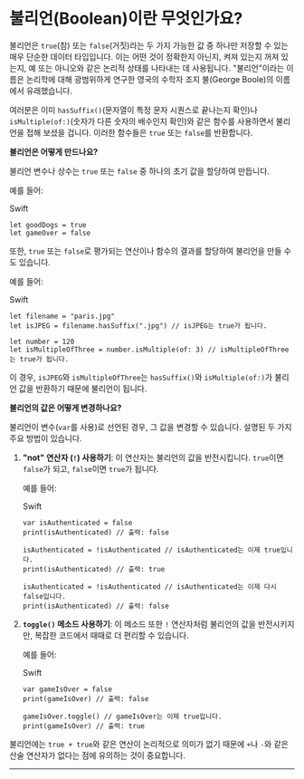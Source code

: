# 불리언(Boolean)이란 무엇인가요?

불리언은 `true`(참) 또는 `false`(거짓)라는 두 가지 가능한 값 중 하나만 저장할 수 있는 매우 단순한 데이터 타입입니다. 이는 어떤 것이 정확한지 아닌지, 켜져 있는지 꺼져 있는지, 예 또는 아니오와 같은 논리적 상태를 나타내는 데 사용됩니다. "불리언"이라는 이름은 논리학에 대해 광범위하게 연구한 영국의 수학자 조지 불(George Boole)의 이름에서 유래했습니다.

여러분은 이미 `hasSuffix()`(문자열이 특정 문자 시퀀스로 끝나는지 확인)나 `isMultiple(of:)`(숫자가 다른 숫자의 배수인지 확인)와 같은 함수를 사용하면서 불리언을 접해 보셨을 겁니다. 이러한 함수들은 `true` 또는 `false`를 반환합니다.

**불리언은 어떻게 만드나요?**

불리언 변수나 상수는 `true` 또는 `false` 중 하나의 초기 값을 할당하여 만듭니다.

예를 들어:

Swift

```
let goodDogs = true
let gameOver = false
```

또한, `true` 또는 `false`로 평가되는 연산이나 함수의 결과를 할당하여 불리언을 만들 수도 있습니다.

예를 들어:

Swift

```
let filename = "paris.jpg"
let isJPEG = filename.hasSuffix(".jpg") // isJPEG는 true가 됩니다.

let number = 120
let isMultipleOfThree = number.isMultiple(of: 3) // isMultipleOfThree는 true가 됩니다.
```

이 경우, `isJPEG`와 `isMultipleOfThree`는 `hasSuffix()`와 `isMultiple(of:)`가 불리언 값을 반환하기 때문에 불리언이 됩니다.

**불리언의 값은 어떻게 변경하나요?**

불리언이 변수(`var`를 사용)로 선언된 경우, 그 값을 변경할 수 있습니다. 설명된 두 가지 주요 방법이 있습니다.

1. **"not" 연산자 (`!`) 사용하기**: 이 연산자는 불리언의 값을 반전시킵니다. `true`이면 `false`가 되고, `false`이면 `true`가 됩니다.
    
    예를 들어:
    
    Swift
    
    ```
    var isAuthenticated = false
    print(isAuthenticated) // 출력: false
    
    isAuthenticated = !isAuthenticated // isAuthenticated는 이제 true입니다.
    print(isAuthenticated) // 출력: true
    
    isAuthenticated = !isAuthenticated // isAuthenticated는 이제 다시 false입니다.
    print(isAuthenticated) // 출력: false
    ```
    
2. **`toggle()` 메소드 사용하기**: 이 메소드 또한 `!` 연산자처럼 불리언의 값을 반전시키지만, 복잡한 코드에서 때때로 더 편리할 수 있습니다.
    
    예를 들어:
    
    Swift
    
    ```
    var gameIsOver = false
    print(gameIsOver) // 출력: false
    
    gameIsOver.toggle() // gameIsOver는 이제 true입니다.
    print(gameIsOver) // 출력: true
    ```
    

불리언에는 `true + true`와 같은 연산이 논리적으로 의미가 없기 때문에 `+`나 `-`와 같은 산술 연산자가 없다는 점에 유의하는 것이 중요합니다.

---
